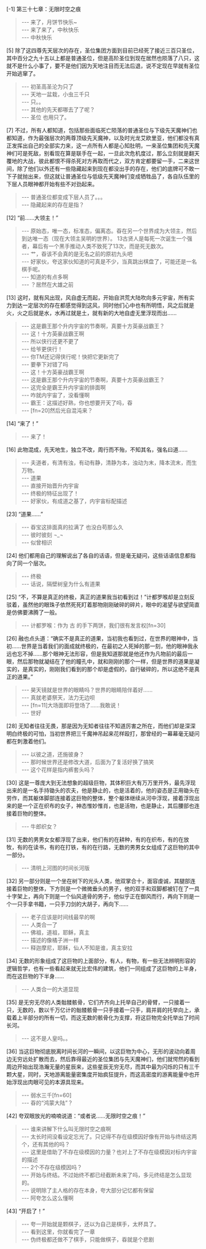 
[-1] 第三十七章：无限时空之痕
>--- 来了，月饼节快乐~<br>
>--- 来了来了，中秋快乐<br>
>--- 中秋快乐<br>

[5] 除了这四尊先天层次的存在，圣位集团方面到目前已经死了接近三百只圣位，其中百分之九十五以上都是普通圣位，但是高阶圣位到现在居然也陨落了八只，这就不是什么小事了，要不是他们因为天地注目而无法后退，说不定现在早就有圣位开始逃窜了。
>--- 初圣高圣沦为只了<br>
>--- 天地一盆栽，小虫三千只<br>
>--- 只。。<br>
>--- 其他的先天都哪去了了呢？<br>
>--- 圣位 也用只了。<br>

[7] 不过，所有人都知道，包括那些面临死亡陨落的普通圣位与下级先天魔神们也都知道，作为最强层次的两尊顶级先天魔神，以及时光龙艾欧里亚，他们都没有真正发挥出自己的全部实力来，这一点所有人都是心知肚明，一来圣位集团和先天魔神们可是死敌，别看现在算是联手在一起，一旦此次危机度过，那么立刻就是翻天覆地的大战，彼此都恨不得杀死对方再取而代之，双方肯定都要留一手，二来这世间，除了他们以外还有一些隐藏起来到现在都没出手的存在，他们的底牌可不敢一下子就抛出来，但这就让普通圣位与低级先天魔神们变成牺牲品了，各自队伍里的下层人员眼神都开始有些不对劲起来。
>--- 普通圣位都变成下层人员了。。。<br>
>--- 隐藏起来的存在是指？<br>

[12] “前……大领主！”
>--- 原始态，唯一态，标准态，偏离态。昋在另一个世界成为大领主，然后到达唯一态（现在大领主吴明的世界）。   13古贤人是每死一次诞生一个强者，幕后有一个黑手推动人类不致死了13次，而是死无数次。<br>
>--- 艹，昋该不会真的是无名之前的原初九头吧<br>
>--- 好家伙，夸这家伙知道的可真是不少，当真跳出棋盘了，可能还是一名棋手呢。<br>
>--- 知道的有点多啊<br>
>--- ？居然在大雄之前<br>

[13] 这时，就有风出现，风自虚无而起，开始自洪荒大陆吹向多元宇宙，所有实力到达一定层次的存在都感觉得到这风，同时他们心中也有所明悟，风之后就是火，火之后就是水，水再过就是土，就有新的大地自虚无里浮现而出……
>--- 这是霸王那个升内宇宙的节奏啊，真要十方英豪战霸王？<br>
>--- 这！十方英豪战霸王啊<br>
>--- 所以侠行还更不更了<br>
>--- 给爷更侠行！<br>
>--- 你TM还记得侠行呢！快把它更新完了<br>
>--- 要拳下对错了吗<br>
>--- 这！十方英豪战霸王啊<br>
>--- 这是霸王那个升内宇宙的节奏啊，真要十方英豪战霸王？<br>
>--- 这完全是霸王升内宇宙的排面啊<br>
>--- 咋就内宇宙了，没看懂啊<br>
>--- 霸王：这描述好熟，你也想要开天了吗，昋<br>
>--- [fn=20]然后光自混沌来？<br>

[14] “来了！”
>--- 来了！<br>

[16] 此物混成，先天地生，独立不改，周行而不殆，不知其名，强名曰道……
>--- 夫道者，有清有浊，有动有静，清静为本，浊动为末，降本流末，而生万物。<br>
>--- 道果<br>
>--- 直接开始晋升内宇宙<br>
>--- 终极的特征出现了！<br>
>--- 好家伙，有成道之基了，内宇宙标配描述<br>

[23] “道果……”
>--- 昋宝这排面真的拉满了 也没白苟那么久<br>
>--- 彼时彼刻 ¬_¬<br>
>--- 似曾相识<br>

[24] 他们都用自己的理解说出了各自的话语，但是毫无疑问，这些话语信息都指向了同一个层次。
>--- 终极<br>
>--- 话说，隔壁树皇为什么有道果<br>

[25] “不，不算是真正的终极，真正的道果我当初看到过！”计都罗喉却是立刻反驳着，虽然他的眼珠子依然死死盯着那物刚刚破碎的碎片，眼中的渴望与欲望简直是仿佛要沸腾了一般。
>--- 计都罗喉：作为 古 的手下两饼，我们很有发言权[fn=30]<br>

[26] 融也点头道：“确实不是真正的道果，当初我也看到过，在世界的眼神中，当初……世界是当着我们的面成就终极的，在最初之人死掉的那一刻，他的眼神我永远也忘不掉……那个眼神无法形容，但是我知道那就是他还作为凡物前的最后一眼，然后那物就凝结在了他的瞳孔中，就和刚刚的那个一样，但是世界的道果是凝实的，是真实的，刚刚我们看到的那个却是虚假的，自行破碎的，所以这绝不是真正的道果。”
>--- 昊天镜就是世界的眼睛吗？世界的眼睛陪伴着好……<br>
>--- 真就老婆祭天，法力无边呗<br>
>--- [fn=11]大场面即将登场了……我敢说！<br>
>--- 世好<br>

[28] 无知者往往无畏，那是因为无知者往往不知道厉害之所在，而他们却是深深明白终极的可怕，当初世界把三千魔神吊起来花样殴打，那曾经的一幕幕毫无疑问都在刺激着他们。
>--- 以彼之道，还施彼身？<br>
>--- 那时候世界还是修改大道，后面为了复活好换了搞笑<br>
>--- 这个花样是指内裤套头吗？<br>

[30] 这是一尊庞大到无法想象的超级巨物，其体积巨大有万万里开外，最先浮现出来的是一名手持锄头的农夫，他是静止的，也是活着的，他的姿态是正用锄头在劳作，而其躯体脚部连接着这巨物的整体，整个躯体继续从河中浮现，接着浮现出来的是一个正在织布的女子，神态惟妙惟肖，也是活物，也是静止，其后腰部也连接着巨物的整体。
>--- 牛郎织女？<br>

[31] 无数的男男女女都浮现了出来，他们有的在耕种，有的在织布，有的在放牧，有的在读书，有的在打铁，有的在行路，无数的男男女女组成了这巨物的其中一部分。
>--- 清明上河图的时间长河版<br>

[32] 另一部分则是一个坐在树下的光头人类，他双掌合十，面容虔诚，其腿部连接着巨物的整体，下方则是一个微微垂头的男子，他的双手和双脚都被钉在了一具十字架上，再向下则是一个仙风道骨的男子，他似乎正在御风而行，再向下则是一个一只手拿书籍，一只手刀剑的大胡子，再向下……
>--- 老子应该是时间线最早的啊<br>
>--- 人类合一了<br>
>--- 佛祖，道祖，耶稣，真主<br>
>--- 描述的像橘子洲一样<br>
>--- 释迦摩尼，耶稣，仙人不知是谁，真主安拉<br>

[34] 无数的形象组成了这巨物的上面部分，有人，有物，有一些无法辨明形容的逻辑哲学，也有一些看起来就无比宏伟的建筑，他们一同组成了这巨物的上半身，而在这巨物的下半身……
>--- 人类合一的大道显现<br>

[35] 是无穷无尽的人类骷髅骸骨，它们齐齐向上托举自己的骨臂，一只接着一只，无数的，数以千万亿计的骷髅骸骨一只手接着一只手，肩并肩的托举向上，承载着上半部分的所有一切，而这无数的骸骨化为支撑，将这巨物完全托举出了时间长河。
>--- 这不是人皇吗。。<br>

[36] 当这巨物彻底脱离时间长河的一瞬间，以这巨物为中心，无形的波动向着周边无穷远处扩散而去，然后靠得最近的圣位集团与先天魔神们，他们就愕然的看到周边开始出现浩瀚无量的星辰来，这些星辰无穷无尽，而其中最为闪烁的只有三千颗大星，同时，天地游离能量密集度开始疯狂提升，而这高密度的游离能量中也开始浮现出肉眼可见的本源具现来。
>--- 弱水三千[fn=60]<br>
>--- 昋的“鸿蒙大陆”？<br>

[42] 夸双眼放光的喃喃说道：“或者说……无限时空之痕！”
>--- 谁来讲解下什么叫无限时空之痕啊<br>
>--- 太长时间没看设定忘光了。只记得不存在级模因好像有开始与终结这两个，还有其他的吗？<br>
>--- 这里是借助了不存在级模因的力量？也对上了不存在级模因对标内宇宙的描述<br>
>--- 2个不存在级模因吗？<br>
>--- 开始与终结。不过始终不都已经截断未来了吗，多元终结是怎么显现的。<br>
>--- 说明除了主人格的存在本身，夸大部分记忆都有保留<br>
>--- 阿夸怎么这么懂啊<br>

[43] “开启了！”
>--- 夸一开始就是颗棋子，还以为自己是棋手，太杯具了。<br>
>--- 看到这里，你就看完了一章<br>
>--- 伪终极都还做不了棋手，只能做棋子，昋就是个悲剧<br>
